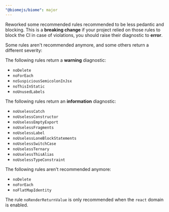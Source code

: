 ```yaml
---
"@biomejs/biome": major
---
```


Reworked some recommended rules recommended to be less pedantic and blocking. This is a **breaking change** if your project relied on those rules to block the CI in case of violations, you should raise their diagnostic to **error**.

Some rules aren't recommended anymore, and some others return a different severity:

The following rules return a **warning** diagnostic:
- `noDelete`
- `noForEach`
- `noSuspiciousSemicolonInJsx`
- `noThisInStatic`
- `noUnusedLabels`

The following rules return an **information** diagnostic:
- `noUselessCatch`
- `noUselessConstructor`
- `noUselessEmptyExport`
- `noUselessFragments`
- `noUselessLabel`
- `noUselessLoneBlockStatements`
- `noUselessSwitchCase`
- `noUselessTernary`
- `noUselessThisAlias`
- `noUselessTypeConstraint`

The following rules aren't recommended anymore:
- `noDelete`
- `noForEach`
- `noFlatMapIdentity`

The rule `noRenderReturnValue` is only recommended when the `react` domain is enabled.
